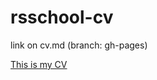 # rsschool-cv

link on cv.md (branch: gh-pages)

[This is my CV]([https://github.com/tikhonmoskvin039/rsschool-cv/blob/gh-pages/cv.md](https://dreamy-engelbart-2b24f2.netlify.app/) "Моё CV на GitHub")


